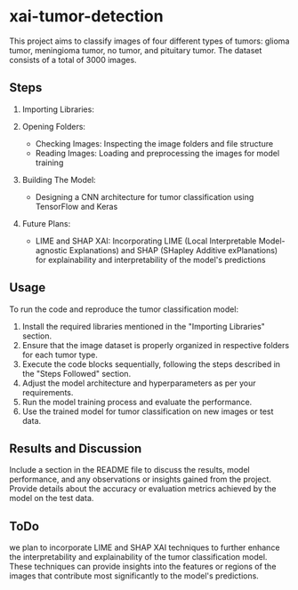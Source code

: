 # xai-tumor-detection

This project aims to classify images of four different types of tumors: glioma tumor, meningioma tumor, no tumor, and pituitary tumor. The dataset consists of a total of 3000 images.

## Steps 

1. Importing Libraries:

2. Opening Folders: 
   - Checking Images: Inspecting the image folders and file structure
   - Reading Images: Loading and preprocessing the images for model training

3. Building The Model: 
   - Designing a CNN architecture for tumor classification using TensorFlow and Keras

4. Future Plans: 
   - LIME and SHAP XAI: Incorporating LIME (Local Interpretable Model-agnostic Explanations) and SHAP (SHapley Additive exPlanations) for explainability and interpretability of the model's predictions

## Usage

To run the code and reproduce the tumor classification model:
1. Install the required libraries mentioned in the "Importing Libraries" section.
2. Ensure that the image dataset is properly organized in respective folders for each tumor type.
3. Execute the code blocks sequentially, following the steps described in the "Steps Followed" section.
4. Adjust the model architecture and hyperparameters as per your requirements.
5. Run the model training process and evaluate the performance.
6. Use the trained model for tumor classification on new images or test data.

## Results and Discussion

Include a section in the README file to discuss the results, model performance, and any observations or insights gained from the project. Provide details about the accuracy or evaluation metrics achieved by the model on the test data.

## ToDo

we plan to incorporate LIME and SHAP XAI techniques to further enhance the interpretability and explainability of the tumor classification model. These techniques can provide insights into the features or regions of the images that contribute most significantly to the model's predictions.
